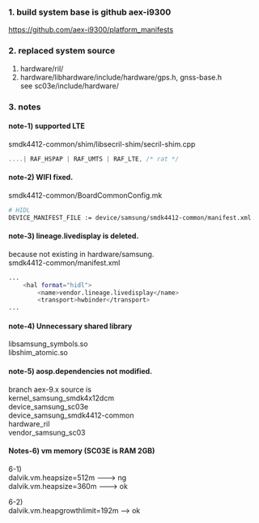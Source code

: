   
### 1. build system base is github aex-i9300  
https://github.com/aex-i9300/platform_manifests  
  
### 2. replaced system source 
1) hardware/ril/  
2) hardware/libhardware/include/hardware/gps.h, gnss-base.h  
   see sc03e/include/hardware/  
  
### 3. notes  
#### note-1) supported LTE  
smdk4412-common/shim/libsecril-shim/secril-shim.cpp  
``` c   
....| RAF_HSPAP | RAF_UMTS | RAF_LTE, /* rat */  
```  
#### note-2) WIFI fixed.   
smdk4412-common/BoardCommonConfig.mk  
``` sh   
# HIDL   
DEVICE_MANIFEST_FILE := device/samsung/smdk4412-common/manifest.xml  
```   
#### note-3) lineage.livedisplay is deleted.  
because not existing in hardware/samsung.    
smdk4412-common/manifest.xml  
``` sh 
...  
    <hal format="hidl">  
        <name>vendor.lineage.livedisplay</name>  
        <transport>hwbinder</transport>  
...  
```   
#### note-4) Unnecessary shared library  
libsamsung_symbols.so  
libshim_atomic.so  
  
#### note-5) aosp.dependencies not modified.  
branch aex-9.x source is  
   kernel_samsung_smdk4x12dcm  
   device_samsung_sc03e  
   device_samsung_smdk4412-common  
   hardware_ril  
   vendor_samsung_sc03  

#### Notes-6) vm memory (SC03E is RAM 2GB)  
6-1)  
dalvik.vm.heapsize=512m ---> ng  
dalvik.vm.heapsize=360m ---> ok  
  
6-2)  
dalvik.vm.heapgrowthlimit=192m --> ok  

